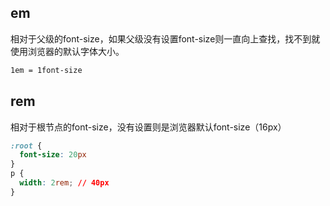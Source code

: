 ## em

相对于父级的font-size，如果父级没有设置font-size则一直向上查找，找不到就使用浏览器的默认字体大小。

```css
1em = 1font-size
```

## rem

相对于根节点的font-size，没有设置则是浏览器默认font-size（16px）

```css
:root {
  font-size: 20px
}
p {
  width: 2rem; // 40px
}
```
